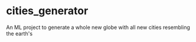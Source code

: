 # cities_generator
An ML project to generate a whole new globe with all new cities resembling the earth's
